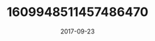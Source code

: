 ---
title: "1609948511457486470"
image: "2017-09-23 14.27.19 1609948511457486470_46248401"
date: "2017-09-23"
type: "photo"
---